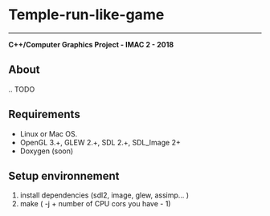#  Temple-run-like-game
---
**C++/Computer Graphics Project - IMAC 2 - 2018**


## About

.. TODO


## Requirements

* Linux or Mac OS.
* OpenGL 3.+, GLEW 2.+, SDL 2.+, SDL_Image 2+
* Doxygen (soon)

## Setup environnement
1. install dependencies (sdl2, image, glew, assimp... )
2. make ( -j + number of CPU cors you have - 1)


